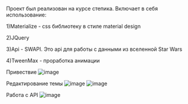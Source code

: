 Проект был реализован на курсе степика. Включает в себя использование:

1)Materialize - css библиотеку в стиле material design 

2)JQuery

3)Api - SWAPI. Это api для работы с данными из вселенной Star Wars

4)TweenMax - проработка анимации

Привествие
![image](https://user-images.githubusercontent.com/87518745/185784241-bc0615df-1fd9-4e2c-986c-97a4b43ad1e1.png)

Редактирование темы
![image](https://user-images.githubusercontent.com/87518745/185784250-35264f9c-50d3-4c80-8f7b-913c8de35025.png)
![image](https://user-images.githubusercontent.com/87518745/185784264-7fc0a5f9-43e9-4b45-b533-9b42e6cd8b9e.png)

Работа с API
![image](https://user-images.githubusercontent.com/87518745/185784286-a1d2a697-2154-4301-9256-a463a4d5e76d.png)

